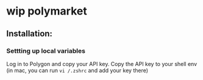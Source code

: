 # wip polymarket 

## Installation:

### Settting up local variables
Log in to Polygon and copy your API key. Copy the API key to your shell env (in mac, you can run `vi /.zshrc` and add your key there)

